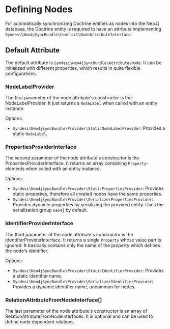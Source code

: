 # Defining Nodes

For automatically synchronizing Doctrine entities as nodes into the Neo4j database, the Doctrine entity is required to
have an attribute implementing `Syndesi\Neo4jSyncBundle\Contract\NodeAttributeInterface`.

## Default Attribute

The default attribute is `Syndesi\Neo4jSyncBundle\Attribute\Node`. It can be initialized with different properties,
which results in quite flexible configurations.

### NodeLabelProvider

The first parameter of the node attribute's constructor is the NodeLabelProvider. It just returns a `NodeLabel` when
called with an entity instance.

Options:

- `Syndesi\Neo4jSyncBundle\Provider\StaticNodeLabelProvider`: Provides a static `NodeLabel`.

### PropertiesProviderInterface

The second parameter of the node attribute's constructor is the PropertiesProviderInterface. It returns an array
containing `Property`-elements when called with an entity instance.

Options:

- `Syndesi\Neo4jSyncBundle\Provider\StaticPropertiesProvider`: Provides static properties, therefore all created nodes
  have the same properties.
- `Syndesi\Neo4jSyncBundle\Provider\SerializerPropertiesProvider`: Provides dynamic properties by serializing the
  provided entity. Uses the serialization group `neo4j` by default.

### IdentifierProviderInterface

The third parameter of the node attribute's constructor is the IdentifierProviderInterface. It returns a single
`Property` whose value part is ignored. It basically contains only the name of the property which defines the node's
identifier.

Options:

- `Syndesi\Neo4jSyncBundle\Provider\StaticIdentifierProvider`: Provides a static identifier name.
- `Syndesi\Neo4jSyncBundle\Provider\SerializerIdentifierProvider`: Provides a dynamic identifier name, uncommon for nodes.

### RelationAttributeFromNodeInterface[]

The last parameter of the node attribute's constructor is an array of RelationAttributeFromNodeInterfaces. It is
optional and can be used to define node dependent relations.

